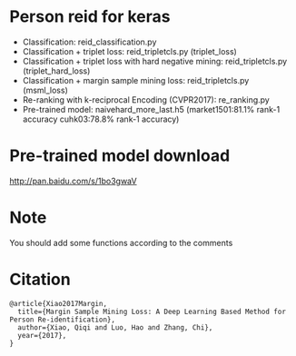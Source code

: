 #  Person reid for keras

- Classification: reid_classification.py
- Classification + triplet loss: reid_tripletcls.py (triplet_loss)
- Classification + triplet loss with hard negative mining: reid_tripletcls.py (triplet_hard_loss)
- Classification + margin sample mining loss: reid_tripletcls.py (msml_loss)
- Re-ranking with k-reciprocal Encoding (CVPR2017): re_ranking.py
- Pre-trained model: naivehard_more_last.h5 (market1501:81.1% rank-1 accuracy cuhk03:78.8% rank-1 accuracy)

# Pre-trained model download
http://pan.baidu.com/s/1bo3gwaV

# Note
You should add some functions according to the comments

# Citation
```
@article{Xiao2017Margin,
  title={Margin Sample Mining Loss: A Deep Learning Based Method for Person Re-identification},
  author={Xiao, Qiqi and Luo, Hao and Zhang, Chi},
  year={2017},
}
```
